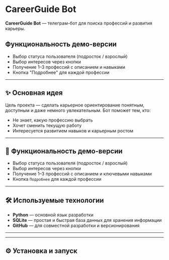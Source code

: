 <h1>CareerGuide Bot</h1>

<p><strong>CareerGuide Bot</strong> — телеграм-бот для поиска профессий и развития карьеры.</p>

<h2>Функциональность демо-версии</h2>
<ul>
  <li>Выбор статуса пользователя (подросток / взрослый)</li>
  <li>Выбор интересов через кнопки</li>
  <li>Получение 1–3 профессий с описанием и навыками</li>
  <li>Кнопка "Подробнее" для каждой профессии</li>
</ul>

<hr>

<h2>✨ Основная идея</h2>

<p>
  Цель проекта — сделать карьерное ориентирование понятным, доступным и даже немного увлекательным.  
  Бот поможет тем, кто:
</p>

<ul>
  <li>Не знает, какую профессию выбрать</li>
  <li>Хочет сменить текущую работу</li>
  <li>Интересуется развитием навыков и карьерным ростом</li>
</ul>

<hr>

<h2>🧠 Функциональность демо-версии</h2>
<ul>
  <li>Выбор статуса пользователя (подросток / взрослый)</li>
  <li>Выбор интересов через кнопки</li>
  <li>Получение 1–3 профессий с описанием и ключевыми навыками</li>
  <li>Кнопка <code>Подробнее</code> для каждой профессии</li>
</ul>

<hr>

<h2>🛠️ Используемые технологии</h2>
<ul>
  <li><strong>Python</strong> — основной язык разработки</li>
  <li><strong>SQLite</strong> — простая и быстрая база данных для хранения информации</li>
  <li><strong>GitHub</strong> — для совместной разработки и версионирования</li>
</ul>

<hr>


<hr>

<h2>⚙️ Установка и запуск</h2>
